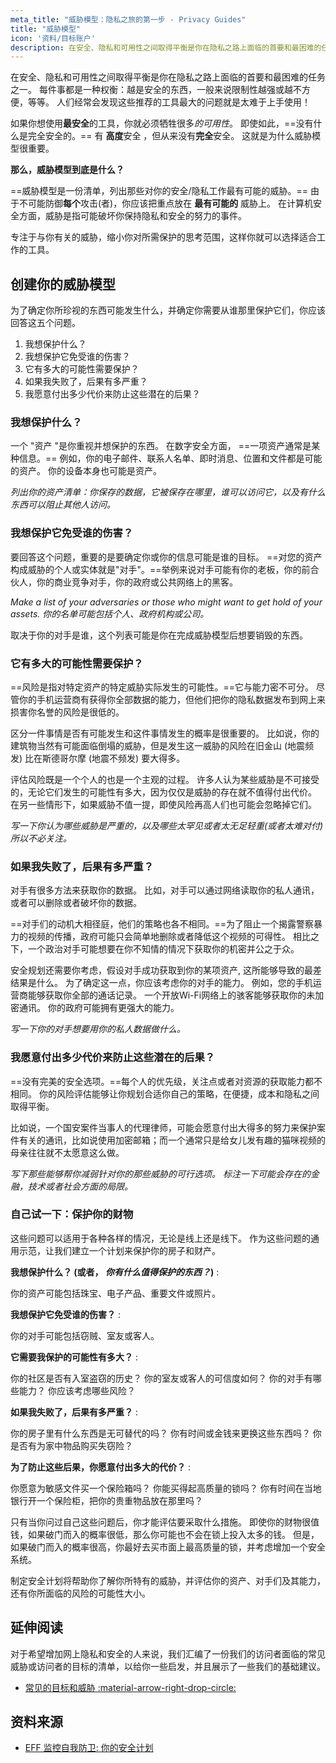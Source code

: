 ```yaml
---
meta_title: "威胁模型：隐私之旅的第一步 - Privacy Guides"
title: "威胁模型"
icon: '资料/目标账户'
description: 在安全、隐私和可用性之间取得平衡是你在隐私之路上面临的首要和最困难的任务之一。
---
```


在安全、隐私和可用性之间取得平衡是你在隐私之路上面临的首要和最困难的任务之一。 每件事都是一种权衡：越是安全的东西，一般来说限制性越强或越不方便，等等。 人们经常会发现这些推荐的工具最大的问题就是太难于上手使用！

如果你想使用**最安全**的工具，你就必须牺牲很多*的可用性*。 即使如此，==没有什么是完全安全的。== 有 **高度**安全 ，但从来没有**完全**安全。 这就是为什么威胁模型很重要。

**那么，威胁模型到底是什么？**

==威胁模型是一份清单，列出那些对你的安全/隐私工作最有可能的威胁。== 由于不可能防御**每个**攻击(者)，你应该把重点放在 **最有可能的** 威胁上。 在计算机安全方面，威胁是指可能破坏你保持隐私和安全的努力的事件。

专注于与你有关的威胁，缩小你对所需保护的思考范围，这样你就可以选择适合工作的工具。

## 创建你的威胁模型

为了确定你所珍视的东西可能发生什么，并确定你需要从谁那里保护它们，你应该回答这五个问题。

1. 我想保护什么？
2. 我想保护它免受谁的伤害？
3. 它有多大的可能性需要保护？
4. 如果我失败了，后果有多严重？
5. 我愿意付出多少代价来防止这些潜在的后果？

### 我想保护什么？

一个 "资产 "是你重视并想保护的东西。 在数字安全方面， ==一项资产通常是某种信息。== 例如，你的电子邮件、联系人名单、即时消息、位置和文件都是可能的资产。 你的设备本身也可能是资产。

*列出你的资产清单：你保存的数据，它被保存在哪里，谁可以访问它，以及有什么东西可以阻止其他人访问。*

### 我想保护它免受谁的伤害？

要回答这个问题，重要的是要确定你或你的信息可能是谁的目标。 ==对您的资产构成威胁的个人或实体就是"对手"。==举例来说对手可能有你的老板，你的前合伙人，你的商业竞争对手，你的政府或公共网络上的黑客。

*Make a list of your adversaries or those who might want to get hold of your assets. 你的名单可能包括个人、政府机构或公司。*

取决于你的对手是谁，这个列表可能是你在完成威胁模型后想要销毁的东西。

### 它有多大的可能性需要保护？

==风险是指对特定资产的特定威胁实际发生的可能性。==它与能力密不可分。 尽管你的手机运营商有获得你全部数据的能力，但他们把你的隐私数据发布到网上来损害你名誉的风险是很低的。

区分一件事情是否有可能发生和这件事情发生的概率是很重要的。 比如说，你的建筑物当然有可能面临倒塌的威胁，但是发生这一威胁的风险在旧金山 (地震频发) 比在斯德哥尔摩 (地震不频发) 要大得多。

评估风险既是一个个人的也是一个主观的过程。 许多人认为某些威胁是不可接受的，无论它们发生的可能性有多大，因为仅仅是威胁的存在就不值得付出代价。 在另一些情形下，如果威胁不值一提，即使风险再高人们也可能会忽略掉它们。

*写一下你认为哪些威胁是严重的，以及哪些太罕见或者太无足轻重(或者太难对付) 所以不必关注。*

### 如果我失败了，后果有多严重？

对手有很多方法来获取你的数据。 比如，对手可以通过网络读取你的私人通讯，或者可以删除或者破坏你的数据。

==对手们的动机大相径庭，他们的策略也各不相同。==为了阻止一个揭露警察暴力的视频的传播，政府可能只会简单地删除或者降低这个视频的可得性。 相比之下，一个政治对手可能想要在你不知情的情况下获取你的机密并公之于众。

安全规划还需要你考虑，假设对手成功获取到你的某项资产, 这所能够导致的最差结果是什么。 为了确定这一点，你应该考虑你的对手的能力。 例如，您的手机运营商能够获取你全部的通话记录。 一个开放Wi-Fi网络上的骇客能够获取你的未加密通讯。 你的政府可能拥有更强大的能力。

*写一下你的对手想要用你的私人数据做什么。*

### 我愿意付出多少代价来防止这些潜在的后果？

==没有完美的安全选项。==每个人的优先级，关注点或者对资源的获取能力都不相同。 你的风险评估能够让你规划合适你自己的策略，在便捷，成本和隐私之间取得平衡。

比如说，一个国安案件当事人的代理律师，可能会愿意付出大得多的努力来保护案件有关的通讯，比如说使用加密邮箱；而一个通常只是给女儿发有趣的猫咪视频的母亲往往就不太愿意这么做。

*写下那些能够帮你减弱针对你的那些威胁的可行选项。 标注一下可能会存在的金融，技术或者社会方面的局限。*

### 自己试一下：保护你的财物

这些问题可以适用于各种各样的情况，无论是线上还是线下。 作为这些问题的通用示范，让我们建立一个计划来保护你的房子和财产。

**我想保护什么？ (或者， *你有什么值得保护的东西？*)**
:

你的资产可能包括珠宝、电子产品、重要文件或照片。

**我想保护它免受谁的伤害？**
:

你的对手可能包括窃贼、室友或客人。

**它需要我保护的可能性有多大？**
:

你的社区是否有入室盗窃的历史？ 你的室友或客人的可信度如何？ 你的对手有哪些能力？ 你应该考虑哪些风险？

**如果我失败了，后果有多严重？**
:

你的房子里有什么东西是无可替代的吗？ 你有时间或金钱来更换这些东西吗？ 你是否有为家中物品购买失窃险？

**为了防止这些后果，你愿意付出多大的代价？**
:

你愿意为敏感文件买一个保险箱吗？ 你能买得起高质量的锁吗？ 你有时间在当地银行开一个保险柜，把你的贵重物品放在那里吗？

只有当你问过自己这些问题后，你才能评估要采取什么措施。 即使你的财物很值钱，如果破门而入的概率很低，那么你可能也不会在锁上投入太多的钱。 但是，如果破门而入的概率很高，你最好去买市面上最高质量的锁，并考虑增加一个安全系统。

制定安全计划将帮助你了解你所特有的威胁，并评估你的资产、对手们及其能力，还有你所面临的风险的可能性大小。

## 延伸阅读

对于希望增加网上隐私和安全的人来说，我们汇编了一份我们的访问者面临的常见威胁或访问者的目标的清单，以给你一些启发，并且展示了一些我们的基础建议。

- [常见的目标和威胁 :material-arrow-right-drop-circle:](common-threats.md)

## 资料来源

- [EFF 监控自我防卫: 你的安全计划](https://ssd.eff.org/en/module/your-security-plan)
